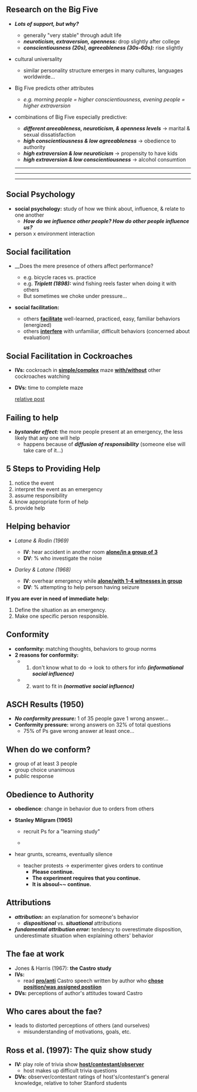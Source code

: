 ## Research on the Big Five

- ___Lots of support, but why?___
    - generally "very stable" through adult life
    - ___neuroticism, extraversion, openness:___ drop slightly after college
    - ___conscientiousness (20s), agreeableness (30s-60s):___ rise slightly

- cultural universality
    - similar personality structure emerges in many cultures, languages worldwirde...

- Big Five predicts other attributes
    - _e.g. morning people = higher conscientiousness, evening people = higher extraversion_
- combinations of Big Five especially predictive:
    - ___different areeableness, neuroticism, & openness levels___ -> marital & sexual dissatisfaction
    - ___high conscientiousness & low agreeableness___ -> obedience to authority
    - ___high extraversion & low neuroticism___ -> propensity to have kids
    - ___high extraversion & low conscientiousness___ -> alcohol consumtion

    ---
    ---
    ---

## Social Psychology

- __social psychology:__ study of how we think about, influence, & relate to one another
    - ___How do we influence other people? How do other people influence us?___
- person x environment interaction

## Social facilitation

- __Does the mere presence of others affect performance?
    - e.g. bicycle races vs. practice
    - e.g. ___Triplett (1898):___ wind fishing reels faster when doing it with others
    - But sometimes we choke under pressure...

- __social facilitation:__
    - others <u>__facilitate__</u> well-learned, practiced, easy, familiar behaviors (energized)
    - others <u>__interfere__</u> with unfamiliar, difficult behaviors (concerned about evaluation)

## Social Facilitation in Cockroaches
- __IVs:__ cockroach in <u>__simple/complex__</u> maze <u>__with/without__</u> other cockroaches watching
- __DVs:__ time to complete maze

    [relative post](http://termitepestcontrolsbaruimu.blogspot.com/2017/05/zajonc-cockroach-study.html)

## Failing to help
- ___bystander effect:___ the more people present at an emergency, the less likely that any one will help
    - happens because of ___diffusion of responsibility___ (someone else will take care of it...)

## 5 Steps to Providing Help
1. notice the event
2. interpret the event as an emergency
3. assume responsibility
4. know appropriate form of help
5. provide help

## Helping behavior
- _Latane & Rodin (1969)_
    - __IV__: hear accident in another room __<u>alone/in a group of 3</u>__
    - __DV__: % who investigate the noise

- _Darley & Latane (1968)_
    - __IV__: overhear emergency while __<u>alone/with 1-4 witnesses in group__</u>
    - __DV__: % attempting to help person having seizure

__If you are ever in need of immediate help:__
1. Define the situation as an emergency.
2. Make one specific person responsible.

## Conformity
- __conformity:__ matching thoughts, behaviors to group norms
- __2 reasons for conformity:__
    - 1. don't know what to do -> look to others for info ___(informational social influence)___
    - 2. want to fit in ___(normative social influence)___

## ASCH Results (1950)
- ___No conformity pressure:___ 1 of 35 people gave 1 wrong answer...
- __Conformity pressure:__ wrong answers on 32% of total questions
    - 75% of Ps gave wrong answer at least once...

## When do we conform?
- group of at least 3 people
- group choice unanimous
- public response

## Obedience to Authority
- __obedience__: change in behavior due to orders from others

- __Stanley Milgram (1965)__
    - recruit Ps for a "learning study"
    - ~~~?

- hear grunts, screams, eventually silence
    - teacher protests -> experimenter gives orders to continue
        - __Please continue.__
        - __The experiment requires that you continue.__
        - __It is absoul~~ continue.__

## Attributions
- ___attribution:___ an explanation for someone's behavior
    - ___dispositional___ vs. ___situational___ attributions
- ___fundamental attribution error:___ tendency to overestimate disposition, underestimate situation when explaining others' behavior

## The fae at work
- Jones & Harris (1967): __the Castro study__
- __IVs:__
    - read <u>__pro/anti__</u> Castro speech written by author who __<u>chose position/was assigned postiion__</u>
- __DVs:__ perceptions of author's attitudes toward Castro

## Who cares about the fae?
- leads to distorted perceptions of others (and ourselves)
    - misunderstanding of motivations, goals, etc.

## Ross et al. (1997): The quiz show study
- __IV:__ play role of trivia show <u>__host/contestant/observer__</u>
    - host makes up difficult trivia questions
- __DVs:__ observer/contestant ratings of host's/contestant's general knowledge, relative to toher Stanford students
